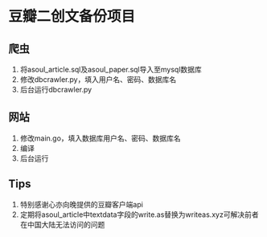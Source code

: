 # 豆瓣二创文备份项目

## 爬虫

1. 将asoul_article.sql及asoul_paper.sql导入至mysql数据库
2. 修改dbcrawler.py，填入用户名、密码、数据库名
3. 后台运行dbcrawler.py

## 网站

1. 修改main.go，填入数据库用户名、密码、数据库名
2. 编译
3. 后台运行

## Tips

1. 特别感谢心亦向晚提供的豆瓣客户端api
2. 定期将asoul_article中textdata字段的write.as替换为writeas.xyz可解决前者在中国大陆无法访问的问题
